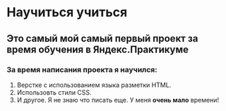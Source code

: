 # Научиться учиться
## __Это самый мой самый первый проект за время обучения в Яндекс.Практикуме__
### За время написания проекта я научился:  
1. Верстке с использованием языка разметки HTML. 
2. Использовть стили CSS.
3. И другое. 
Я не знаю что писать еще. У меня **очень мало** времени!
